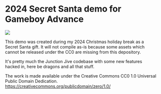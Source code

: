# 2024 Secret Santa demo for Gameboy Advance

[![](https://files.mastodon.social/cache/preview_cards/images/125/559/115/original/bbd10de6d27ecfce.jpg)](https://www.youtube.com/watch?v=kaPs7L1ywoc "")


This demo was created during my 2024 Christmas holiday break as a Secret Santa gift. It will not compile as-is because some assets which cannot be released 
under the CC0 are missing from this depository. 

It's pretty much the Junction Jive codebase with some new features hacked in, here be dragons and all that stuff. 

The work is made available under the Creative Commons CC0 1.0 Universal Public Domain Dedication. https://creativecommons.org/publicdomain/zero/1.0/
